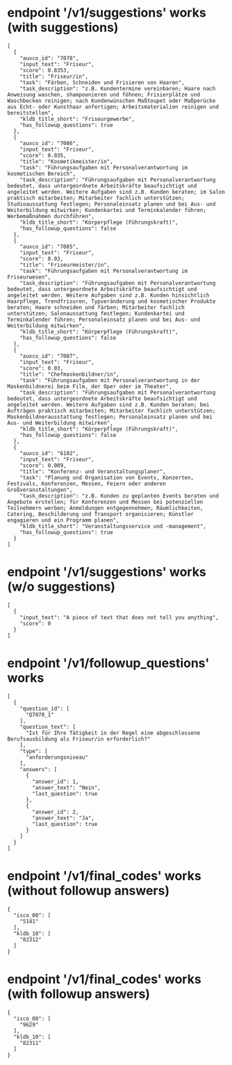# endpoint '/v1/suggestions' works (with suggestions)

    [
      {
        "auxco_id": "7078",
        "input_text": "Friseur",
        "score": 0.8353,
        "title": "Friseur/in",
        "task": "Färben, Schneiden und Frisieren von Haaren",
        "task_description": "z.B. Kundentermine vereinbaren; Haare nach Anweisung waschen, shampoonieren und föhnen; Frisierplätze und Waschbecken reinigen; nach Kundenwünschen Maßtoupet oder Maßperücke aus Echt- oder Kunsthaar anfertigen; Arbeitsmaterialien reinigen und bereitstellen",
        "kldb_title_short": "Friseurgewerbe",
        "has_followup_questions": true
      },
      {
        "auxco_id": "7086",
        "input_text": "Friseur",
        "score": 0.035,
        "title": "Kosmetikmeister/in",
        "task": "Führungsaufgaben mit Personalverantwortung im kosmetischen Bereich",
        "task_description": "Führungsaufgaben mit Personalverantwortung bedeutet, dass untergeordnete Arbeitskräfte beaufsichtigt und angeleitet werden. Weitere Aufgaben sind z.B. Kunden beraten; im Salon praktisch mitarbeiten; Mitarbeiter fachlich unterstützen; Studioaussattung festlegen; Personaleinsatz planen und bei Aus- und Weiterbildung mitwirken; Kundenkartei und Terminkalender führen; Werbemaßnahmen durchführen",
        "kldb_title_short": "Körperpflege (Führungskraft)",
        "has_followup_questions": false
      },
      {
        "auxco_id": "7085",
        "input_text": "Friseur",
        "score": 0.03,
        "title": "Friseurmeister/in",
        "task": "Führungsaufgaben mit Personalverantwortung im Friseurwesen",
        "task_description": "Führungsaufgaben mit Personalverantwortung bedeutet, dass untergeordnete Arbeitskräfte beaufsichtigt und angeleitet werden. Weitere Aufgaben sind z.B. Kunden hinsichtlich Haarpflege, Trendfrisuren, Typveränderung und kosmetischer Produkte beraten; Haare schneiden und färben; Mitarbeiter fachlich unterstützen; Salonaussattung festlegen; Kundenkartei und Terminkalender führen; Personaleinsatz planen und bei Aus- und Weiterbildung mitwirken",
        "kldb_title_short": "Körperpflege (Führungskraft)",
        "has_followup_questions": false
      },
      {
        "auxco_id": "7087",
        "input_text": "Friseur",
        "score": 0.03,
        "title": "Chefmaskenbildner/in",
        "task": "Führungsaufgaben mit Personalverantwortung in der Maskenbildnerei beim Film, der Oper oder im Theater",
        "task_description": "Führungsaufgaben mit Personalverantwortung bedeutet, dass untergeordnete Arbeitskräfte beaufsichtigt und angeleitet werden. Weitere Aufgaben sind z.B. Kunden beraten; bei Aufträgen praktisch mitarbeiten; Mitarbeiter fachlich unterstützen; Maskenbildnerausstattung festlegen; Personaleinsatz planen und bei Aus- und Weiterbildung mitwirken",
        "kldb_title_short": "Körperpflege (Führungskraft)",
        "has_followup_questions": false
      },
      {
        "auxco_id": "6102",
        "input_text": "Friseur",
        "score": 0.009,
        "title": "Konferenz- und Veranstaltungsplaner",
        "task": "Planung und Organisation von Events, Konzerten, Festivals, Konferenzen, Messen, Feiern oder anderen Großveranstaltungen",
        "task_description": "z.B. Kunden zu geplanten Events beraten und Angebote erstellen; für Konferenzen und Messen bei potenziellen Teilnehmern werben; Anmeldungen entgegennehmen; Räumlichkeiten, Catering, Beschilderung und Transport organisieren; Künstler engagieren und ein Programm planen",
        "kldb_title_short": "Veranstaltungsservice und -management",
        "has_followup_questions": true
      }
    ]

# endpoint '/v1/suggestions' works (w/o suggestions)

    [
      {
        "input_text": "A piece of text that does not tell you anything",
        "score": 0
      }
    ]

# endpoint '/v1/followup_questions' works

    [
      {
        "question_id": [
          "Q7078_1"
        ],
        "question_text": [
          "Ist für Ihre Tätigkeit in der Regel eine abgeschlossene Berufsausbildung als Friseur/in erforderlich?"
        ],
        "type": [
          "anforderungsniveau"
        ],
        "answers": [
          {
            "answer_id": 1,
            "answer_text": "Nein",
            "last_question": true
          },
          {
            "answer_id": 2,
            "answer_text": "Ja",
            "last_question": true
          }
        ]
      }
    ]

# endpoint '/v1/final_codes' works (without followup answers)

    {
      "isco_08": [
        "5141"
      ],
      "kldb_10": [
        "82312"
      ]
    }

# endpoint '/v1/final_codes' works (with followup answers)

    {
      "isco_08": [
        "9629"
      ],
      "kldb_10": [
        "82311"
      ]
    }


